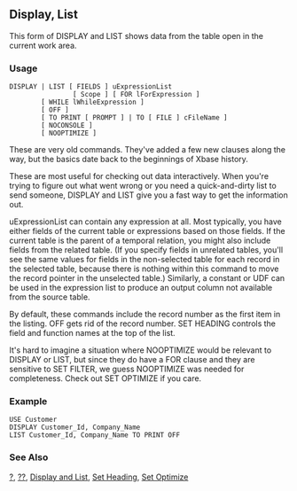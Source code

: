 ## Display, List

This form of DISPLAY and LIST shows data from the table open in the current work area.

### Usage

```foxpro
DISPLAY | LIST [ FIELDS ] uExpressionList
                [ Scope ] [ FOR lForExpression ]
        [ WHILE lWhileExpression ]
        [ OFF ]
        [ TO PRINT [ PROMPT ] | TO [ FILE ] cFileName ]
        [ NOCONSOLE ]
        [ NOOPTIMIZE ]
```

These are very old commands. They've added a few new clauses along the way, but the basics date back to the beginnings of Xbase history.

These are most useful for checking out data interactively. When you're trying to figure out what went wrong or you need a quick-and-dirty list to send someone, DISPLAY and LIST give you a fast way to get the information out.

uExpressionList can contain any expression at all. Most typically, you have either fields of the current table or expressions based on those fields. If the current table is the parent of a temporal relation, you might also include fields from the related table. (If you specify fields in unrelated tables, you'll see the same values for fields in the non-selected table for each record in the selected table, because there is nothing within this command to move the record pointer in the unselected table.) Similarly, a constant or UDF can be used in the expression list to produce an output column not available from the source table.

By default, these commands include the record number as the first item in the listing. OFF gets rid of the record number. SET HEADING controls the field and function names at the top of the list.

It's hard to imagine a situation where NOOPTIMIZE would be relevant to DISPLAY or LIST, but since they do have a FOR clause and they are sensitive to SET FILTER, we guess NOOPTIMIZE was needed for completeness. Check out SET OPTIMIZE if you care.

### Example

```foxpro
USE Customer
DISPLAY Customer_Id, Company_Name
LIST Customer_Id, Company_Name TO PRINT OFF
```
### See Also

[?](s4g174.md), [??](s4g174.md), [Display and List](s4g303.md), [Set Heading](s4g109.md), [Set Optimize](s4g095.md)
